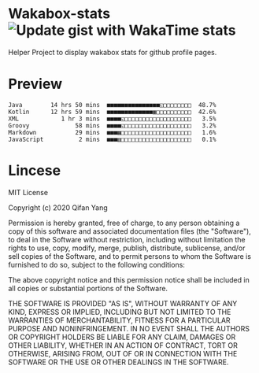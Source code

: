  # Wakabox-stats ![Update gist with WakaTime stats](https://github.com/underwindfall/wakabox-stats/workflows/Update%20gist%20with%20WakaTime%20stats/badge.svg)

  Helper Project to display wakabox stats for github profile pages. 
 # Preview 
  
  ```  
 Java        14 hrs 50 mins  ■■■■■■■■■■■■■■■◱□□□□□□□□  48.7%
Kotlin      12 hrs 59 mins  ■■■■■■■■■■■■■▦□□□□□□□□□□  42.6%
XML            1 hr 3 mins  ■■■■◱□□□□□□□□□□□□□□□□□□□   3.5%
Groovy             58 mins  ■■■■◱□□□□□□□□□□□□□□□□□□□   3.2%
Markdown           29 mins  ■■■▦□□□□□□□□□□□□□□□□□□□□   1.6%
JavaScript          2 mins  ■■■▥□□□□□□□□□□□□□□□□□□□□   0.1% 
 ``` 
  
 
 # Lincese 

  MIT License

  Copyright (c) 2020 Qifan Yang
  
  Permission is hereby granted, free of charge, to any person obtaining a copy
  of this software and associated documentation files (the "Software"), to deal
  in the Software without restriction, including without limitation the rights
  to use, copy, modify, merge, publish, distribute, sublicense, and/or sell
  copies of the Software, and to permit persons to whom the Software is
  furnished to do so, subject to the following conditions:
  
  The above copyright notice and this permission notice shall be included in all
  copies or substantial portions of the Software.
  
  THE SOFTWARE IS PROVIDED "AS IS", WITHOUT WARRANTY OF ANY KIND, EXPRESS OR
  IMPLIED, INCLUDING BUT NOT LIMITED TO THE WARRANTIES OF MERCHANTABILITY,
  FITNESS FOR A PARTICULAR PURPOSE AND NONINFRINGEMENT. IN NO EVENT SHALL THE
  AUTHORS OR COPYRIGHT HOLDERS BE LIABLE FOR ANY CLAIM, DAMAGES OR OTHER
  LIABILITY, WHETHER IN AN ACTION OF CONTRACT, TORT OR OTHERWISE, ARISING FROM,
  OUT OF OR IN CONNECTION WITH THE SOFTWARE OR THE USE OR OTHER DEALINGS IN THE
  SOFTWARE.
